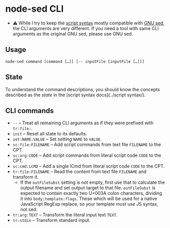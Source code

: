 ﻿
node-sed CLI
============

* __⚠__ While I try to keep the [script syntax](../script_syntax/)
  mostly compatible with [GNU sed](https://www.gnu.org/software/sed/),
  the CLI arguments are very different.
  If you need a tool with same CLI arguments as the original GNU sed,
  please use GNU sed.



Usage
-----

`node-sed command [command […]] [-- inputFile [inputFile […]]]`


State
-----

To understand the command descriptions, you should know the concepts
described as the _state_ in the [script syntax docs](../script syntax/).



CLI commands
------------

* `--` –
  Treat all remaining CLI arguments as if they were prefixed with `tr:file:`.
* `init` –
  Reset all state to its defaults.
* `set:NAME:VALUE` –
  Set _setting_ `NAME` to `VALUE`.
* `sc:file:FILENAME` –
  Add script commands from text file `FILENAME` to the CPT.
* `sc:arg:CODE` –
  Add script commands from literal script code `CODE` to the CPT.
* `sc:cmd:LCMD` –
  Add a single lCmd from literal script code `CODE` to the CPT.
* `tr:file:FILENAME` –
  Read the content from text file `FILENAME` and transform it.
  * If the `outFileSubst` setting is not empty, first use that to
    calculate the output filename and set output target to that file.
    `outFileSubst` is expected to contain exactly two U+003A colon characters,
    dividing it into `body:template:flags`.
    These which will be used for a native JavaScript RegExp replace,
    so your template must use JS syntax, not sed.
* `tr:arg:TEXT` –
  Transform the literal input text `TEXT`.
* `tr:stdin` –
  Transform standard input.


























<!-- scroll -->

